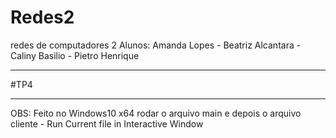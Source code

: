 # Redes2
redes de computadores 2
Alunos: Amanda Lopes - Beatriz Alcantara - Caliny Basilio - Pietro Henrique
_______________________
#TP4
_____________________
OBS: Feito no Windows10 x64
rodar o arquivo main e depois o arquivo cliente - Run Current file in Interactive Window
